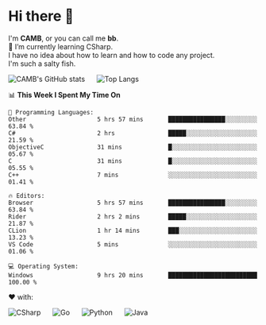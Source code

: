 # Hi there 👋
<!--
**CAMB-dev/CAMB-dev** is a ✨ _special_ ✨ repository because its `README.md` (this file) appears on your GitHub profile.

Here are some ideas to get you started:

- 🔭 I’m currently working on ...
- 🌱 I’m currently learning ...
- 👯 I’m looking to collaborate on ...
- 🤔 I’m looking for help with ...
- 💬 Ask me about ...
- 📫 How to reach me: ...
- 😄 Pronouns: ...
- ⚡ Fun fact: ...
-->
 I'm **CAMB**, or you can call me **bb**.  
 🌱 I’m currently learning CSharp.  
 I have no idea about how to learn and how to code any project.  
 I'm such a salty fish.
 
 
![CAMB's GitHub stats](https://github-readme-stats.vercel.app/api?username=CAMB-dev&show_icons=true&theme=tokyonight)
&nbsp;&nbsp;&nbsp;&nbsp;
![Top Langs](https://github-readme-stats.vercel.app/api/top-langs/?username=CAMB-dev&langs_count=5&theme=tokyonight)


<!--START_SECTION:waka-->
📊 **This Week I Spent My Time On** 

```text
💬 Programming Languages: 
Other                    5 hrs 57 mins       ████████████████░░░░░░░░░   63.84 % 
C#                       2 hrs               █████░░░░░░░░░░░░░░░░░░░░   21.59 % 
ObjectiveC               31 mins             █░░░░░░░░░░░░░░░░░░░░░░░░   05.67 % 
C                        31 mins             █░░░░░░░░░░░░░░░░░░░░░░░░   05.55 % 
C++                      7 mins              ░░░░░░░░░░░░░░░░░░░░░░░░░   01.41 % 

🔥 Editors: 
Browser                  5 hrs 57 mins       ████████████████░░░░░░░░░   63.84 % 
Rider                    2 hrs 2 mins        █████░░░░░░░░░░░░░░░░░░░░   21.87 % 
CLion                    1 hr 14 mins        ███░░░░░░░░░░░░░░░░░░░░░░   13.23 % 
VS Code                  5 mins              ░░░░░░░░░░░░░░░░░░░░░░░░░   01.06 % 

💻 Operating System: 
Windows                  9 hrs 20 mins       █████████████████████████   100.00 % 

```


<!--END_SECTION:waka-->


❤ with:

![CSharp](https://img.shields.io/badge/CSharp-%23512BD4?style=for-the-badge&logo=.net)
&nbsp;&nbsp;&nbsp;&nbsp;
![Go](https://img.shields.io/badge/Go-000000?style=for-the-badge&logo=go)
&nbsp;&nbsp;&nbsp;&nbsp;
![Python](https://img.shields.io/badge/Python-000000?style=for-the-badge&logo=python)
&nbsp;&nbsp;&nbsp;&nbsp;
![Java](https://img.shields.io/badge/Java-964B00?style=for-the-badge&logo=openjdk)
